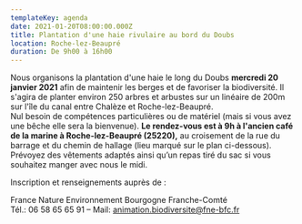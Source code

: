 ```yaml
---
templateKey: agenda
date: 2021-01-20T08:00:00.000Z
title: Plantation d'une haie rivulaire au bord du Doubs
location: Roche-lez-Beaupré
duration: De 9h00 à 16h00
---
```

Nous organisons la plantation d'une haie le long du Doubs **mercredi 20 janvier 2021** afin de maintenir les berges et de favoriser la biodiversité. Il s'agira de planter environ 250 arbres et arbustes sur un linéaire de 200m sur l'île du canal entre Chalèze et Roche-lez-Beaupré.\
Nul besoin de compétences particulières ou de matériel (mais si vous avez une bêche elle sera la bienvenue). **Le rendez-vous est à 9h à l'ancien café de la marine à Roche-lez-Beaupré (25220),** au croisement de la rue du barrage et du chemin de hallage (lieu marqué sur le plan ci-dessous). Prévoyez des vêtements adaptés ainsi qu’un repas tiré du sac si vous souhaitez manger avec nous le midi.

Inscription et renseignements auprès de :

France Nature Environnement Bourgogne Franche-Comté\
Tél.: 06 58 65 65 91 – Mail: animation.biodiversite@fne-bfc.fr
